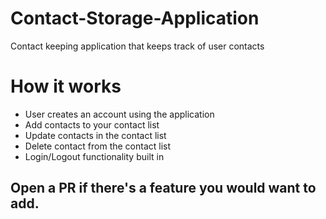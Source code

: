 # Contact-Storage-Application
Contact keeping application that keeps track of user contacts

# How it works
- User creates an account using the application
- Add contacts to your contact list
- Update contacts in the contact list
- Delete contact from the contact list
- Login/Logout functionality built in

## Open a PR if there's a feature you would want to add.
